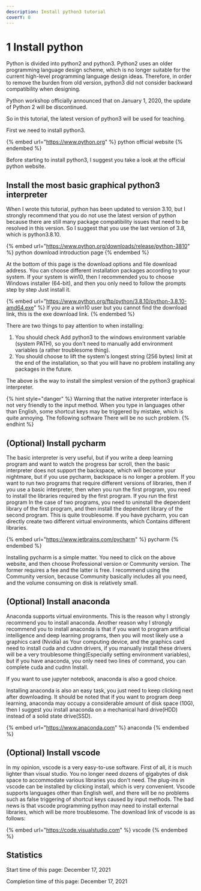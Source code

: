 ```yaml
---
description: Install python3 tutorial
coverY: 0
---
```


# 1 Install python

Python is divided into python2 and python3. Python2 uses an older programming language design scheme, which is no longer suitable for the current high-level programming language design ideas. Therefore, in order to remove the burden from old version, python3 did not consider backward compatibility when designing.&#x20;

Python workshop officially announced that on January 1, 2020, the update of Python 2 will be discontinued.

So in this tutorial, the latest version of python3 will be used for teaching.

First we need to install python3.

{% embed url="https://www.python.org" %}
python official website
{% endembed %}

Before starting to install python3, I suggest you take a look at the official python website.

## Install the most basic graphical python3 interpreter

When I wrote this tutorial, python has been updated to version 3.10, but I strongly recommend that you do not use the latest version of python because there are still many package compatibility issues that need to be resolved in this version. So I suggest that you use the last version of 3.8, which is python3.8.10.

{% embed url="https://www.python.org/downloads/release/python-3810" %}
python download introduction page
{% endembed %}

At the bottom of this page is the download options and file download address. You can choose different installation packages according to your system. If your system is win10, then I recommended you to choose Windows installer (64-bit), and then you only need to follow the prompts step by step Just install it.

{% embed url="https://www.python.org/ftp/python/3.8.10/python-3.8.10-amd64.exe" %}
If you are a win10 user but you cannot find the download link, this is the exe download link.
{% endembed %}

There are two things to pay attention to when installing:

1. You should check Add python3 to the windows environment variable (system PATH), so you don't need to manually add environment variables (a rather troublesome thing).
2. You should choose to lift the system's longest string (256 bytes) limit at the end of the installation, so that you will have no problem installing any packages in the future.

The above is the way to install the simplest version of the python3 graphical interpreter.

{% hint style="danger" %}
Warning that the native interpreter interface is not very friendly to the input method. When you type in languages other than English, some shortcut keys may be triggered by mistake, which is quite annoying. The following software There will be no such problem.
{% endhint %}

## (Optional) Install pycharm

The basic interpreter is very useful, but if you write a deep learning program and want to watch the progress bar scroll, then the basic interpreter does not support the backspace, which will become your nightmare, but if you use pycharm, backspace is no longer a problem. If you want to run two programs that require different versions of libraries, then if you use a basic interpreter, then when you run the first program, you need to install the libraries required by the first program. If you run the first program In the case of two programs, you need to uninstall the dependent library of the first program, and then install the dependent library of the second program. This is quite troublesome. If you have pycharm, you can directly create two different virtual environments, which Contains different libraries.

{% embed url="https://www.jetbrains.com/pycharm" %}
pycharm
{% endembed %}

Installing pycharm is a simple matter. You need to click on the above website, and then choose Professional version or Community version. The former requires a fee and the latter is free. I recommend using the Community version, because Community basically includes all you need, and the volume consuming on disk is relatively small.

## (Optional) Install anaconda

Anaconda supports virtual environments. This is the reason why I strongly recommend you to install anaconda. Another reason why I strongly recommend you to install anaconda is that if you want to program artificial intelligence and deep learning programs, then you will most likely use a graphics card (Nvidia) as Your computing device, and the graphics card need to install cuda and cudnn drivers, if you manually install these drivers will be a very troublesome thing(Especially setting environment variables), but if you have anaconda, you only need two lines of command, you can complete cuda and cudnn Install.

If you want to use jupyter notebook, anaconda is also a good choice.

Installing anaconda is also an easy task, you just need to keep clicking next after downloading. It should be noted that if you want to program deep learning, anaconda may occupy a considerable amount of disk space (10G), then I suggest you install anaconda on a mechanical hard drive(HDD) instead of a solid state drive(SSD).

{% embed url="https://www.anaconda.com" %}
anaconda
{% endembed %}

## (Optional) Install vscode

In my opinion, vscode is a very easy-to-use software. First of all, it is much lighter than visual studio. You no longer need dozens of gigabytes of disk space to accommodate various libraries you don't need. The plug-ins in vscode can be installed by clicking install, which is very convenient. Vscode supports languages other than English well, and there will be no problems such as false triggering of shortcut keys caused by input methods. The bad news is that vscode programming python may need to install external libraries, which will be more troublesome. The download link of vscode is as follows:

{% embed url="https://code.visualstudio.com" %}
vscode
{% endembed %}

## Statistics

Start time of this page: December 17, 2021

Completion time of this page: December 17, 2021

